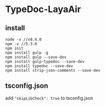 # TypeDoc-LayaAir
## install
    node -v //v8.4.0
    npm -v //5.3.0
    npm init 
    npm install gulp -g
    npm install gulp --save-dev
    npm install gulp-typedoc --save-dev
    npm install typedoc --save-dev
    npm install strip-json-comments --save-dev

## tsconfig.json
add `"skipLibCheck": true` to tsconfig.json

[typedoc]:http://typedoc.org/
